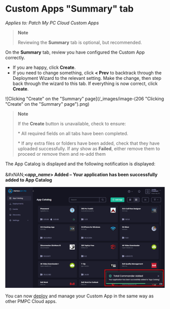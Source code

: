 # Custom Apps "Summary" tab

_Applies to: Patch My PC Cloud Custom Apps_

> **Note**
>
> Reviewing the **Summary** tab is optional, but recommended.

On the **Summary** tab, review you have configured the Custom App correctly.

* If you are happy, click **Create**.
* If you need to change something, click **< Prev** to backtrack through the Deployment Wizard to the relevant setting. Make the change, then step back through the wizard to this tab. If everything is now correct, click **Create**.

![Clicking "Create" on the "Summary" page](/_images/image-(206 "Clicking \"Create\" on the \"Summary\" page").png)

> **Note**
>
> If the **Create** button is unavailable, check to ensure:
>
> \* All required fields on all tabs have been completed.
>
> \* If any extra files or folders have been added, check that they have uploaded successfully. If any show as **Failed**, either remove them to proceed or remove them and re-add them

The App Catalog is displayed and the following notification is displayed:\
\
\&#xNAN;**<**_**app\_name**_**> Added – Your application has been successfully added to App Catalog**

![](/_images/image-(207).png)

You can now [deploy](../../cloud-deployments/) and manage your Custom App in the same way as other PMPC Cloud apps.